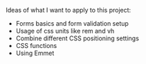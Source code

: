 Ideas of what I want to apply to this project:

- Forms basics and form validation setup
- Usage of css units like rem and vh
- Combine different CSS positioning settings
- CSS functions
- Using Emmet
